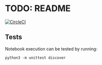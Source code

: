 # TODO: README

[![CircleCI](https://circleci.com/gh/bjmorgan/data_F-TiO2_intercalation_anions.svg?style=shield)](https://circleci.com/gh/bjmorgan/data_F-TiO2_intercalation_anions)

## Tests

Notebook execution can be tested by running:
```
python3 -m unittest discover
```
